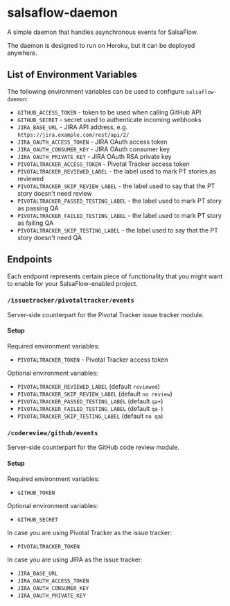 # salsaflow-daemon

A simple daemon that handles asynchronous events for SalsaFlow.

The daemon is designed to run on Heroku, but it can be deployed anywhere.

## List of Environment Variables

The following environment variables can be used to configure `salsaflow-daemon`:

* `GITHUB_ACCESS_TOKEN` - token to be used when calling GitHub API
* `GITHUB_SECRET` - secret used to authenticate incoming webhooks
* `JIRA_BASE_URL` - JIRA API address, e.g. `https://jira.example.com/rest/api/2/`
* `JIRA_OAUTH_ACCESS_TOKEN` - JIRA OAuth access token
* `JIRA_OAUTH_CONSUMER_KEY` - JIRA OAuth consumer key
* `JIRA_OAUTH_PRIVATE_KEY` - JIRA OAuth RSA private key
* `PIVOTALTRACKER_ACCESS_TOKEN` - Pivotal Tracker access token
* `PIVOTALTRACKER_REVIEWED_LABEL` - the label used to mark PT stories as reviewed
* `PIVOTALTRACKER_SKIP_REVIEW_LABEL` - the label used to say that the PT story doesn't need review
* `PIVOTALTRACKER_PASSED_TESTING_LABEL` - the label used to mark PT story as passing QA
* `PIVOTALTRACKER_FAILED_TESTING_LABEL` - the label used to mark PT story as failing QA
* `PIVOTALTRACKER_SKIP_TESTING_LABEL` - the label used to say that the PT story doesn't need QA

## Endpoints

Each endpoint represents certain piece of functionality that you might want to
enable for your SalsaFlow-enabled project.

### `/issuetracker/pivotaltracker/events`

Server-side counterpart for the Pivotal Tracker issue tracker module.

#### Setup

Required environment variables:

* `PIVOTALTRACKER_TOKEN` - Pivotal Tracker access token

Optional environment variables:

* `PIVOTALTRACKER_REVIEWED_LABEL` (default `reviewed`)
* `PIVOTALTRACKER_SKIP_REVIEW_LABEL` (default `no review`)
* `PIVOTALTRACKER_PASSED_TESTING_LABEL` (default `qa+`)
* `PIVOTALTRACKER_FAILED_TESTING_LABEL` (default `qa-`)
* `PIVOTALTRACKER_SKIP_TESTING_LABEL` (default `no qa`)

### `/codereview/github/events`

Server-side counterpart for the GitHub code review module.

#### Setup

Required environment variables:

* `GITHUB_TOKEN`

Optional environment variables:

* `GITHUB_SECRET`

In case you are using Pivotal Tracker as the issue tracker:

* `PIVOTALTRACKER_TOKEN`

In case you are using JIRA as the issue tracker:

* `JIRA_BASE_URL`
* `JIRA_OAUTH_ACCESS_TOKEN`
* `JIRA_OAUTH_CONSUMER_KEY`
* `JIRA_OAUTH_PRIVATE_KEY`
